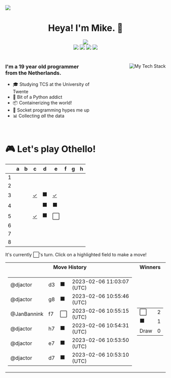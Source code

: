 ![](https://hit.yhype.me/github/profile?user_id=32306794)  <!-- YHYPE hit counter -->
<div align="center">
  <h1>Heya! I'm Mike. 👋</h1>
  
  <img src="https://wakatime.com/badge/user/9555cc8c-3be5-4d08-afde-58be2d556fb0.svg">
  <br>
  <img src="https://img.shields.io/badge/-Wear%20OS-4285F4?style=for-the-badge&logo=wear-os&logoColor=white">
  <img src="https://img.shields.io/badge/Pop!_OS-48B9C7?style=for-the-badge&logo=Pop!_OS&logoColor=white">
  <img src="https://img.shields.io/badge/lineageos-167C80?style=for-the-badge&logo=lineageos&logoColor=white">
  <img src="https://img.shields.io/badge/espressif-E7352C?style=for-the-badge&logo=espressif&logoColor=white">
</div>

<br/>

<div>
  <img align="right" src="https://github-readme-tech-stack.vercel.app/api/cards?title=My%20Favourite%20Technologies&lineHeight=30&lineCount=3&theme=catppuccin_macchiato&hideTitle=true&line1=python,Python,3776AB;nim,Nim,FFE953;javascript,JavaScript,F7DF1E;openjdk,Java,FFFFFF;&line2=podman,Podman,892CA0;nginx,Nginx,009639;linux,Linux,FCC624;wireguard,Wireguard,88171A;&line3=Pop!_OS,Pop!_OS,48B9C7;android,Android,3DDC84;magisk,Magisk,00AF9C;gnome,Gnome,4A86CF;" alt="My Tech Stack" />
  
  <h3 align="left" style="width: 50%">
    I'm a 19 year old programmer from the Netherlands.
  </h3>
  <ul  style="width: 50%">
    <li>🎓️ Studying TCS at the University of Twente</li>
    <li>🐍 Bit of a Python addict</li>
    <li>📦 Containerizing the world!</li>
    <li>🧦 Socket programming hypes me up</li>
    <li>📊 Collecting <i>all</i> the data</li>
  </ul>
</div>

<br>

<div align="left">
  <h1>🎮 Let's play Othello!</h1>
  
<!-- START GAME -->
| |a|b|c|d|e|f|g|h|
|-|-|-|-|-|-|-|-|-|
|1| | | | | | | | |
|2| | | | | | | | |
|3| | |[✓](https://github.com/DismissedGuy/dismissedguy/issues/new?title=Othello%7Cmove%7Cc3)|⬛|[✓](https://github.com/DismissedGuy/dismissedguy/issues/new?title=Othello%7Cmove%7Ce3)| | | |
|4| | | |⬛|⬛| | | |
|5| | |[✓](https://github.com/DismissedGuy/dismissedguy/issues/new?title=Othello%7Cmove%7Cc5)|⬛|⬜| | | |
|6| | | | | | | | |
|7| | | | | | | | |
|8| | | | | | | | |

It's currently ⬜'s turn. Click on a highlighted field to make a move!

<table>
<tr>
<th>Move History</th><th>Winners</th>
</tr><tr>
<td>

<table>
<tr><td>@djactor</td><td>d3</td><td>⬛</td><td>2023-02-06 11:03:07 (UTC)</td></tr>
<tr><td>@djactor</td><td>g8</td><td>⬛</td><td>2023-02-06 10:55:46 (UTC)</td></tr>
<tr><td>@JanBannink</td><td>f7</td><td>⬜</td><td>2023-02-06 10:55:15 (UTC)</td></tr>
<tr><td>@djactor</td><td>h7</td><td>⬛</td><td>2023-02-06 10:54:31 (UTC)</td></tr>
<tr><td>@djactor</td><td>e7</td><td>⬛</td><td>2023-02-06 10:53:50 (UTC)</td></tr>
<tr><td>@djactor</td><td>d7</td><td>⬛</td><td>2023-02-06 10:53:10 (UTC)</td></tr>
</table>

</td><td>

<table>
<tr><td>⬜</td><td>2</td></tr>
<tr><td>⬛</td><td>1</td></tr>
<tr><td>Draw</td><td>0</td></tr>
</table>

</td>
</tr>
</table>